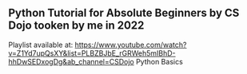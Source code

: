 ## Python Tutorial for Absolute Beginners by CS Dojo tooken by me in 2022
Playlist available at: https://www.youtube.com/watch?v=Z1Yd7upQsXY&list=PLBZBJbE_rGRWeh5mIBhD-hhDwSEDxogDg&ab_channel=CSDojo
Python Basics
